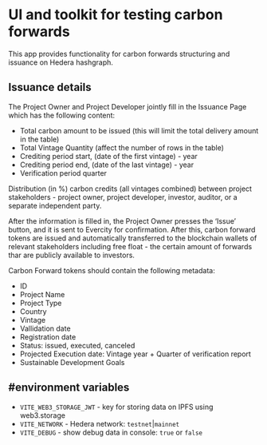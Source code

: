 # UI and toolkit for testing carbon forwards

This app provides functionality for carbon forwards structuring and issuance on Hedera hashgraph.

## Issuance details

The Project Owner and Project Developer jointly fill in the Issuance Page which has the following content:

- Total carbon amount to be issued (this will limit the total delivery amount in the table)
- Total Vintage Quantity (affect the number of rows in the table)
- Crediting period start, (date of the first vintage) - year 
- Crediting period end, (date of the last vintage) - year 
- Verification period quarter

Distribution (in %) carbon credits (all vintages combined) between project stakeholders - project owner, project developer, investor, auditor, or a separate independent party.

After the information is filled in, the Project Owner presses the ‘Issue’ button, and it is sent to Evercity for confirmation.
After this, carbon forward tokens are issued and automatically transferred to the blockchain wallets of relevant stakeholders including free float - the certain amount of forwards thar are publicly available to investors.

Carbon Forward tokens should contain the following metadata: 

- ID
- Project Name 
- Project Type
- Country 
- Vintage 
- Vallidation date
- Registration date
- Status: issued, executed, canceled
- Projected Execution date: Vintage year + Quarter of verification report
- Sustainable Development Goals 

## #environment variables

- `VITE_WEB3_STORAGE_JWT` - key for storing data on IPFS using web3.storage
- `VITE_NETWORK` - Hedera network: `testnet`|`mainnet`
- `VITE_DEBUG` - show debug data in console: `true` or `false`

